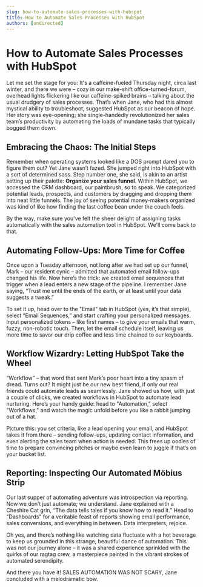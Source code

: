 ```yaml
---
slug: how-to-automate-sales-processes-with-hubspot
title: How to Automate Sales Processes with HubSpot
authors: [undirected]
---
```


# How to Automate Sales Processes with HubSpot

Let me set the stage for you: It's a caffeine-fueled Thursday night, circa last winter, and there we were – cozy in our make-shift office-turned-forum, overhead lights flickering like our caffeine-spiked brains – talking about the usual drudgery of sales processes. That’s when Jane, who had this almost mystical ability to troubleshoot, suggested HubSpot as our beacon of hope. Her story was eye-opening; she single-handedly revolutionized her sales team’s productivity by automating the loads of mundane tasks that typically bogged them down.

## Embracing the Chaos: The Initial Steps

Remember when operating systems looked like a DOS prompt dared you to figure them out? Yet Jane wasn’t fazed. She jumped right into HubSpot with a sort of determined sass. Step number one, she said, is akin to an artist setting up their palette: **Organize your sales funnel**. Within HubSpot, we accessed the CRM dashboard, our paintbrush, so to speak. We categorized potential leads, prospects, and customers by dragging and dropping them into neat little funnels. The joy of seeing potential money-makers organized was kind of like how finding the last coffee bean under the couch feels. 

By the way, make sure you've felt the sheer delight of assigning tasks automatically with the sales automation tool in HubSpot. We'll come back to that.

## Automating Follow-Ups: More Time for Coffee

Once upon a Tuesday afternoon, not long after we had set up our funnel, Mark – our resident cynic – admitted that automated email follow-ups changed his life. Now here’s the trick: we created email sequences that trigger when a lead enters a new stage of the pipeline. I remember Jane saying, “Trust me until the ends of the earth, or at least until your data suggests a tweak.”

To set it up, head over to the "Email" tab in HubSpot (yes, it’s that simple), select “Email Sequences,” and start crafting your personalized messages. Input personalized tokens – like first names – to give your emails that warm, fuzzy, non-robotic touch. Then, let the email schedule itself, leaving us more time to savor our drip coffee and less time chained to our keyboards.

## Workflow Wizardry: Letting HubSpot Take the Wheel

“Workflow” – that word that sent Mark’s poor heart into a tiny spasm of dread. Turns out? It might just be our new best friend, if only our real friends could automate leads as seamlessly. Jane showed us how, with just a couple of clicks, we created workflows in HubSpot to automate lead nurturing. Here’s your handy guide: head to "Automation," select "Workflows," and watch the magic unfold before you like a rabbit jumping out of a hat.

Picture this: you set criteria, like a lead opening your email, and HubSpot takes it from there – sending follow-ups, updating contact information, and even alerting the sales team when action is needed. This frees up oodles of time to prepare convincing pitches or maybe even learn to juggle if that’s on your bucket list.

## Reporting: Inspecting Our Automated Möbius Strip

Our last supper of automating adventure was introspection via reporting. Now we don’t just automate; we understand. Jane explained with a Cheshire Cat grin, “The data tells tales if you know how to read it.” Head to "Dashboards" for a veritable feast of reports showing email performance, sales conversions, and everything in between. Data interpreters, rejoice. 

Oh yes, and there’s nothing like watching data fluctuate with a hot beverage to keep us grounded in this strange, beautiful dance of automation. This was not our journey alone – it was a shared experience sprinkled with the quirks of our ragtag crew, a masterpiece painted in the vibrant strokes of automated serendipity.

And there you have it! SALES AUTOMATION WAS NOT SCARY, Jane concluded with a melodramatic bow.